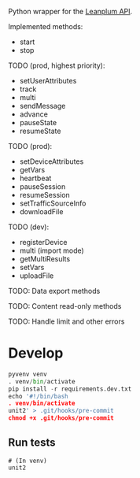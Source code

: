 Python wrapper for the [Leanplum API](https://www.leanplum.com/dashboard#/4510371447570432/help/setup/api).

Implemented methods:
- start
- stop

TODO (prod, highest priority):
- setUserAttributes
- track
- multi
- sendMessage
- advance
- pauseState
- resumeState

TODO (prod):
- setDeviceAttributes
- getVars
- heartbeat
- pauseSession
- resumeSession
- setTrafficSourceInfo
- downloadFile

TODO (dev):
- registerDevice
- multi (import mode)
- getMultiResults
- setVars
- uploadFile

TODO: Data export methods

TODO: Content read-only methods
 
TODO: Handle limit and other errors

# Develop

```python
pyvenv venv
. venv/bin/activate
pip install -r requirements.dev.txt
echo '#!/bin/bash
. venv/bin/activate
unit2' > .git/hooks/pre-commit
chmod +x .git/hooks/pre-commit
```

## Run tests
```
# (In venv)
unit2
```
